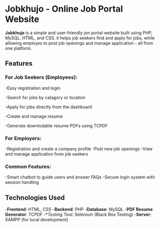 # Jobkhujo - Online Job Portal Website

**Jobkhujo** is a simple and user-friendly jon portal website built using PHP, MySQL, HTML, and CSS. it helps job seekers find and apply for jobs, while allowing employes to post job openings and manage application - all from one platform.

## Features

### For Job Seekers (Employees):
-Easy registration and login

-Search for jobs by catagory or location

-Apply for jobs directly from the dashboard

-Create and manage resume

-Generate downlodable resume PDFs using TCPDF

### For Employers:
-Registration and create a company profile
-Post new job openings
-View and manage application from job seekers

### Common Features:
-Smart chatbot to guide users and answer FAQs
-Secure login system with session handling

## Technologies Used
-**Frontend**: HTML, CSS
-**Backend**: PHP
-**Database**: MySQL
-**PDF Resume Generator**: TCPDF
-**Testing Tool*: Selenium (Black Box Testing)
-**Server**: XAMPP (for local development)


